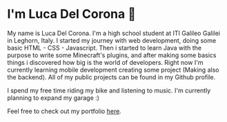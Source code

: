 # I'm Luca Del Corona :wave:

My name is Luca Del Corona. I'm a high school student at ITI Galileo Galilei in Leghorn, Italy. I started my journey with web development, doing some basic HTML - CSS - Javascript. Then i started to learn Java with the purpose to write some Minecraft's plugins, and after making some basics things i discovered how big is the world of developers. Right now I'm currently learning mobile development creating some project (Making also the backend).
All of my public projects can be found in my Github profile.

I spend my free time riding my bike and listening to music. I'm currently planning to expand my garage :)

Feel free to check out my portfolio [here](https://lucadelcorona.com). 
